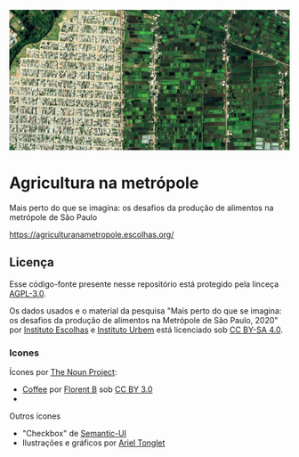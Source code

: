 ![](https://raw.githubusercontent.com/escolhas/agricultura-na-metropole/main/static/images/social-640x320.jpg)

# Agricultura na metrópole

Mais perto do que se imagina: os desafios da produção de alimentos na metrópole de São Paulo

https://agriculturanametropole.escolhas.org/


## Licença

Esse código-fonte presente nesse repositório está protegido pela linceça [AGPL-3.0](LICENSE).

Os dados usados e o material da pesquisa "Mais perto do que se imagina: os desafios da produção de alimentos na Metrópole de São Paulo, 2020" por [Instituto Escolhas](https://www.escolhas.org/en/) e [Instituto Urbem](https://www.urbem.org.br/) está licenciado sob [CC BY-SA 4.0](https://creativecommons.org/licenses/by-sa/4.0/deed.pt_BR).

###  Icones


Ícones por [The Noun Project](https://thenounproject.com):

- [Coffee](https://thenounproject.com/search/?q=coffee&i=156868) por [Florent B](https://thenounproject.com/floicons/) sob [CC BY 3.0](https://creativecommons.org/licenses/by/3.0/us/)
-

Outros ícones

- "Checkbox" de [Semantic-UI](https://github.com/Semantic-Org/Semantic-UI)
- Ilustrações e gráficos por [Ariel Tonglet](https://www.behance.net/arieltonglet)
